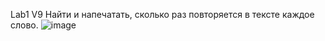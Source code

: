 Lab1 V9 Найти и напечатать, сколько раз повторяется в тексте каждое слово.
![image](https://github.com/user-attachments/assets/34066b0b-e47a-4f5a-b3b5-bf1029857a4e)
